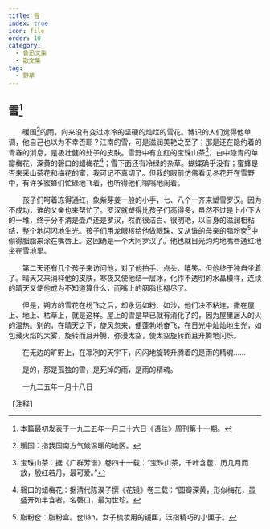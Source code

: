```yaml
---
title: 雪
index: true
icon: file
order: 10
category:
  - 鲁迅文集
  - 散文集
tag:  
  - 野草
---
```


## 雪[^①]

　　暖国[^②]的雨，向来没有变过冰冷的坚硬的灿烂的雪花。博识的人们觉得他单调，他自己也以为不幸否耶？江南的雪，可是滋润美艳之至了；那是还在隐约着的青春的消息，是极壮健的处子的皮肤。雪野中有血红的宝珠山茶[^③]，白中隐青的单瓣梅花，深黄的磬口的蜡梅花[^④]；雪下面还有冷绿的杂草。蝴蝶确乎没有；蜜蜂是否来采山茶花和梅花的蜜，我可记不真切了。但我的眼前仿佛看见冬花开在雪野中，有许多蜜蜂们忙碌地飞着，也听得他们嗡嗡地闹着。

　　孩子们呵着冻得通红，象紫芽姜一般的小手，七、八个一齐来塑雪罗汉。因为不成功，谁的父亲也来帮忙了。罗汉就塑得比孩子们高得多，虽然不过是上小下大的一堆，终于分不清是壶卢还是罗汉，然而很洁白、很明艳，以自身的滋润相粘结，整个地闪闪地生光。孩子们用龙眼核给他做眼珠，又从谁的母亲的脂粉奁[^⑤]中偷得胭脂来涂在嘴唇上。这回确是一个大阿罗汉了。他也就目光灼灼地嘴唇通红地坐在雪地里。

　　第二天还有几个孩子来访问他，对了他拍手、点头、嘻笑。但他终于独自坐着了。晴天又来消释他的皮肤，寒夜又使他结一层冰，化作不透明的水晶模样，连续的晴天又使他成为不知道算什么，而嘴上的胭脂也褪尽了。

　　但是，朔方的雪花在纷飞之后，却永远如粉、如沙，他们决不粘连，撒在屋上、地上、枯草上，就是这样。屋上的雪是早已就有消化了的，因为屋里居人的火的温热。别的，在晴天之下，旋风忽来，便蓬勃地奋飞，在日光中灿灿地生光，如包藏火焰的大雾，旋转而且升腾，弥漫太空，使太空旋转而且升腾地闪烁。

　　在无边的旷野上，在凛冽的天宇下，闪闪地旋转升腾着的是雨的精魂……

　　是的，那是孤独的雪，是死掉的雨，是雨的精魂。

　　一九二五年一月十八日

【注释】

[^①]: 本篇最初发表于一九二五年一月二十六日《语丝》周刊第十一期。

[^②]: 暖国：指我国南方气候温暖的地区。

[^③]: 宝珠山茶：据《广群芳谱》卷四十一载：“宝珠山茶，千叶含苞，历几月而放，殷红若丹，最可爱。”

[^④]: 磬口的蜡梅花：据清代陈淏子撰《花镜》卷三载：“圆瓣深黄，形似梅花，虽盛开如半含者，名磬口，最为世珍。

[^⑤]: 脂粉奁：脂粉盒。奁lián，女子梳妆用的镜匣，泛指精巧的小匣子。
